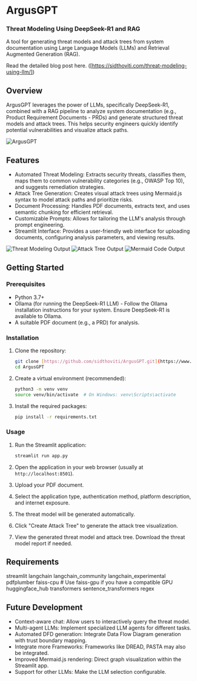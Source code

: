 # ArgusGPT
### Threat Modeling Using DeepSeek-R1 and RAG

A tool for generating threat models and attack trees from system documentation using Large Language Models (LLMs) and Retrieval Augmented Generation (RAG).

Read the detailed blog post here. ([https://sidthoviti.com/threat-modeling-using-llm/])

## Overview

ArgusGPT leverages the power of LLMs, specifically  DeepSeek-R1, combined with a RAG pipeline to analyze system documentation (e.g., Product Requirement Documents - PRDs) and generate structured threat models and attack trees. This helps security engineers quickly identify potential vulnerabilities and visualize attack paths.

![ArgusGPT](https://sidthoviti.com/wp-content/uploads/2025/02/image-6-1024x443-1400x1060.png)

## Features

*   Automated Threat Modeling: Extracts security threats, classifies them, maps them to common vulnerability categories (e.g., OWASP Top 10), and suggests remediation strategies.
*   Attack Tree Generation: Creates visual attack trees using Mermaid.js syntax to model attack paths and prioritize risks.
*   Document Processing: Handles PDF documents, extracts text, and uses semantic chunking for efficient retrieval.
*   Customizable Prompts:  Allows for tailoring the LLM's analysis through prompt engineering.
*   Streamlit Interface: Provides a user-friendly web interface for uploading documents, configuring analysis parameters, and viewing results.

![Threat Modeling Output](https://sidthoviti.com/wp-content/uploads/2025/02/image-1-2048x1241.png)
![Attack Tree Output](https://sidthoviti.com/wp-content/uploads/2025/02/image-4.png)
![Mermaid Code Output](https://sidthoviti.com/wp-content/uploads/2025/02/image-3-2048x1006.png)

## Getting Started

### Prerequisites

*   Python 3.7+
*   Ollama (for running the DeepSeek-R1 LLM) - Follow the Ollama installation instructions for your system. Ensure DeepSeek-R1 is available to Ollama.
*   A suitable PDF document (e.g., a PRD) for analysis.

### Installation

1.  Clone the repository:

    ```bash
    git clone [https://github.com/sidthoviti/ArgusGPT.git](https://www.google.com/search?q=https://github.com/sidthoviti/ArgusGPT.git)
    cd ArgusGPT
    ```

2.  Create a virtual environment (recommended):

    ```bash
    python3 -m venv venv
    source venv/bin/activate  # On Windows: venv\Scripts\activate
    ```

3.  Install the required packages:

    ```bash
    pip install -r requirements.txt
    ```

### Usage

1.  Run the Streamlit application:

    ```bash
    streamlit run app.py
    ```

2.  Open the application in your web browser (usually at `http://localhost:8501`).

3.  Upload your PDF document.

4.  Select the application type, authentication method, platform description, and internet exposure.

5.  The threat model will be generated automatically.

6.  Click "Create Attack Tree" to generate the attack tree visualization.

7.  View the generated threat model and attack tree.  Download the threat model report if needed.

## Requirements
streamlit
langchain
langchain_community
langchain_experimental
pdfplumber
faiss-cpu  # Use faiss-gpu if you have a compatible GPU
huggingface_hub
transformers
sentence_transformers
regex

## Future Development

*   Context-aware chat: Allow users to interactively query the threat model.
*   Multi-agent LLMs: Implement specialized LLM agents for different tasks.
*   Automated DFD generation: Integrate Data Flow Diagram generation with trust boundary mapping.
*   Integrate more Frameworks: Frameworks like DREAD, PASTA may also be integrated.
*   Improved Mermaid.js rendering: Direct graph visualization within the Streamlit app.
*   Support for other LLMs:  Make the LLM selection configurable.
